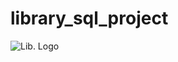 # library_sql_project
![Lib. Logo](https://www.google.com/url?sa=i&url=https%3A%2F%2Fpngtree.com%2Fso%2Flibrary-logo&psig=AOvVaw20-fpof8LW4h517h9EPHRL&ust=1753870783325000&source=images&cd=vfe&opi=89978449&ved=0CBUQjRxqFwoTCODGwu7r4Y4DFQAAAAAdAAAAABAE)
